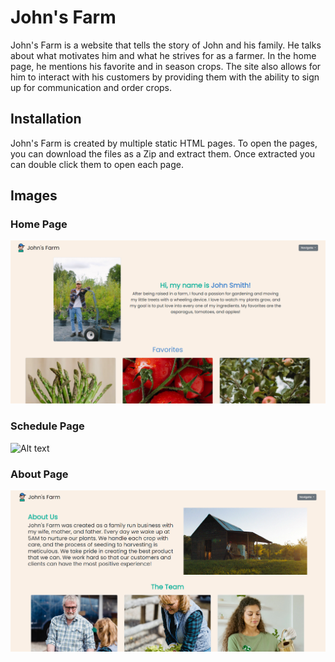 # John's Farm

John's Farm is a website that tells the story of John and his family. He talks about what motivates him and what he strives for as a farmer. In the home page, he mentions his favorite and in season crops. The site also allows for him to interact with his customers by providing them with the ability to sign up for communication and order crops.

## Installation

John's Farm is created by multiple static HTML pages. To open the pages, you can download the files as a Zip and extract them. Once extracted you can double click them to open each page.

## Images

### Home Page

![Alt text](./images/home.png)

### Schedule Page

![Alt text](./images/schedule.png.png)

### About Page

![Alt text](./images/about.png)
